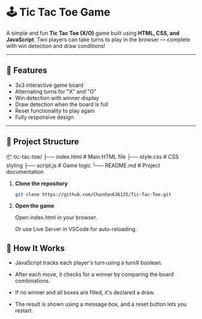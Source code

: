 # 🕹️ Tic Tac Toe Game

A simple and fun **Tic Tac Toe (X/O)** game built using **HTML, CSS, and JavaScript**. Two players can take turns to play in the browser — complete with win detection and draw conditions!

---

## 🚀 Features

- 3x3 interactive game board
- Alternating turns for "X" and "O"
- Win detection with winner display
- Draw detection when the board is full
- Reset functionality to play again
- Fully responsive design

---

## 📁 Project Structure
📦 tic-tac-toe/
├── index.html # Main HTML file
├── style.css # CSS styling
├── script.js # Game logic
└── README.md # Project documentation

1. **Clone the repository**
   ```bash
   git clone https://github.com/Chandan636125/Tic-Tac-Toe.git
2. **Open the game**

   Open index.html in your browser.

   Or use Live Server in VSCode for auto-reloading.

## 🧠 How It Works
- JavaScript tracks each player's turn using a turnX boolean.

- After each move, it checks for a winner by comparing the board combinations.

- If no winner and all boxes are filled, it's declared a draw.

- The result is shown using a message box, and a reset button lets you restart.
